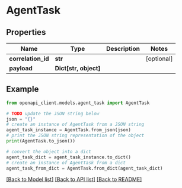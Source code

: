 # AgentTask


## Properties

Name | Type | Description | Notes
------------ | ------------- | ------------- | -------------
**correlation_id** | **str** |  | [optional] 
**payload** | **Dict[str, object]** |  | 

## Example

```python
from openapi_client.models.agent_task import AgentTask

# TODO update the JSON string below
json = "{}"
# create an instance of AgentTask from a JSON string
agent_task_instance = AgentTask.from_json(json)
# print the JSON string representation of the object
print(AgentTask.to_json())

# convert the object into a dict
agent_task_dict = agent_task_instance.to_dict()
# create an instance of AgentTask from a dict
agent_task_from_dict = AgentTask.from_dict(agent_task_dict)
```
[[Back to Model list]](../README.md#documentation-for-models) [[Back to API list]](../README.md#documentation-for-api-endpoints) [[Back to README]](../README.md)


